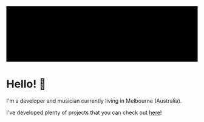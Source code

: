 <img src="./header.svg" width="600px">

# Hello! 👋

I'm a developer and musician currently living in Melbourne (Australia).

I've developed plenty of projects that you can check out [here](https://davitg.com/projects)!



<!--
**Davit-G/davit-g** is a ✨ _special_ ✨ repository because its `README.md` (this file) appears on your GitHub profile.

Here are some ideas to get you started:

- 🔭 I’m currently working on ...
- 🌱 I’m currently learning ...
- 👯 I’m looking to collaborate on ...
- 🤔 I’m looking for help with ...
- 💬 Ask me about ...
- 📫 How to reach me: ...
- 😄 Pronouns: ...
- ⚡ Fun fact: ...
-->
